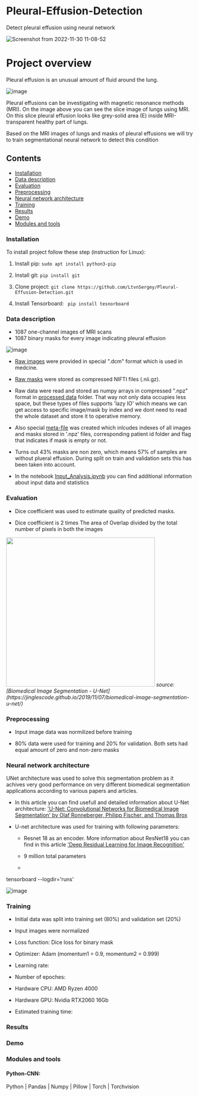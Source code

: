 # Pleural-Effusion-Detection

Detect pleural effusion using neural network 

![Screenshot from 2022-11-30 11-08-52](https://user-images.githubusercontent.com/35038779/204744843-8a9d4867-5f3a-4078-a6e7-9d36d3c586e3.png)


# Project overview

Pleural effusion is an unusual amount of fluid around the lung. 

![image](https://user-images.githubusercontent.com/35038779/204744882-ae481140-068b-4892-9579-4bb26178ed99.png)

Pleural effusions can be investigating with magnetic resonance methods (MRI). On the image above you can see the slice image of lungs using MRI. On this slice pleural effusion looks like grey-solid area (E) inside MRI-transparent healthy part of lungs.  

Based on the MRI images of lungs and masks of pleural effusions we will try to train segmentational neural network to detect this condition 

## Contents
  - [Installation](#installation)
  - [Data description](#data-description)
  - [Evaluation](#evaluation)
  - [Preprocessing](#preprocessing)
  - [Neural network architecture](#neural-network-architecture)
  - [Training](#training)
  - [Results](#results)
  - [Demo](#demo)
  - [Modules and tools](#modules-and-tools)

### Installation

To install project follow these step (instruction for Linux):
  1. Install pip: ```sudo apt install python3-pip```
    
  3. Install git: ```pip install git```
  
  4. Clone project: ``` git clone https://github.com/LtvnSergey/Pleural-Effusion-Detection.git ```
 
  5. Install Tensorboard: ``` pip install tesnorboard```


### Data description
- 1087 one-channel images of MRI scans
- 1087 binary masks for every image indicating pleural effusion  

![image](https://user-images.githubusercontent.com/35038779/204751501-a64f5898-fba1-4dbd-9d6e-ce6c1fb0a188.png)

- [Raw images](https://github.com/LtvnSergey/Pleural-Effusion-Detection/tree/main/data/raw/images) were provided in special ".dcm" format which is used in medcine.
- [Raw masks](https://github.com/LtvnSergey/Pleural-Effusion-Detection/tree/main/data/raw/images)  were stored as compressed NIFTI files (.nii.gz). 


- Raw data were read and stored as numpy arrays in compressed ".npz" format in [processed data](https://github.com/LtvnSergey/Pleural-Effusion-Detection/tree/main/data/processed) folder. That way not only data occupies less space, but these types of files supports 'lazy IO' which means we can get access to specific image/mask by index and we dont need to read the whole dataset and store it to operative memory.


- Also special [meta-file](https://github.com/LtvnSergey/Pleural-Effusion-Detection/blob/main/data/processed/meta_file.csv) was created which inlcudes indexes of all images and masks stored in '.npz' files, corresponding patient id folder and flag that indicates if mask is empty or not.


- Turns out 43% masks are non zero, which means 57% of samples are without plueral effusion. During split on train and validation sets this has been taken into account.


- In the notebook [Input_Analysis.ipynb](https://github.com/LtvnSergey/Pleural-Effusion-Detection/blob/main/notebook/Pleural-Effusion-Detection%20-%20Input%20Analysis.ipynb)  you can find additional information about input data and statistics




### Evaluation
- Dice coefficient was used to estimate quality of predicted masks.

- Dice coefficient is 2 times The area of Overlap divided by the total number of pixels in both the images

<img src="https://user-images.githubusercontent.com/35038779/204766842-4fe0044e-a1f8-4f56-83df-859836d86ef3.png" width="400">
<em>source: [Biomedical Image Segmentation - U-Net](https://jinglescode.github.io/2019/11/07/biomedical-image-segmentation-u-net/)</em>


### Preprocessing

- Input image data was normilized before training

- 80% data were used for training and 20% for validation. Both sets had equal amount of zero and non-zero masks 


### Neural network architecture

UNet architecture was used to solve this segmentation problem as it achives very good performance on very different biomedical segmentation applications according to various papers and articles.

- In this article you can find usefull and detailed information about U-Net architecture: ['U-Net: Convolutional Networks for Biomedical
Image Segmentation' by Olaf Ronneberger, Philipp Fischer, and Thomas Brox](https://arxiv.org/pdf/1505.04597.pdf)


- U-net architecture was used for training with following parameters:

  - Resnet 18 as an encoder. More information about ResNet18 you can find in this article ['Deep Residual Learning for Image Recognition'](https://arxiv.org/pdf/1512.03385.pdf)

  - 9 million total parameters

  - 

tensorboard --logdir='runs'


![image](https://user-images.githubusercontent.com/35038779/204790041-33e0c8ec-3cae-42ce-8113-404a47a4e002.png)





### Training

- Initial data was split into training set (80%) and validation set (20%)
- Input images were normalized

- Loss function: Dice loss for binary mask
- Optimizer: Adam (momentum1 = 0.9, momentum2 = 0.999)
- Learning rate: 
- Number of epoches:

- Hardware CPU: AMD Ryzen 4000
- Hardware GPU: Nvidia RTX2060 16Gb
- Estimated training time: 

### Results


### Demo


### Modules and tools

#### Python-CNN:
Python | Pandas | Numpy | Pillow | Torch | Torchvision

